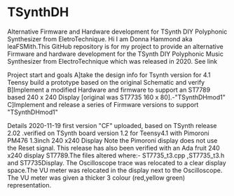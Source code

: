 # TSynthDH
Alternative Firmware and Hardware development for TSynth DIY Polyphonic Synthesizer from EletroTechnique.
Hi I am Donna Hammond aka leaFSMith.This GitHub repository is for my project to provide an alternative Firmware and hardware 
development for the TSynth DIY Polyphonic Music Synthesizer from ElectroTechnique which was released in 2020.
See link

Project start and goals
A]take the design info for Tsynth version for 4.1 Teensy build a prototype based on the original Schematic and verify
B]Implement a modified  Hardware and firmware to support an ST7789 based 240 x 240 Display [original was ST7735 160 x 80].-"TSynthDHmod1"
C]Implement and release a series of Firmware versions to support "TSynthDHmod1"

Details
2020-11-19 first version "CF" uploaded, based on TSynth release 2.02 .verified on TSynth board version 1.2 for Teensy4.1 with Pimoroni PM476 1.3inch 240 x240 Display 
Note the Pimoroni display does not use the Reset signal. This release has also been verified with an Ada fruit 240 x240 display ST7789.The files altered where:-
ST7735_t3.cpp ,ST7735_t3.h and ST7735Display. The Oscilloscope trace was relocated to a clear display space.The VU meter was relocated in the display next to the Oscilloscope. The VU meter was given a thicker 3 colour (red,yellow green) representation. 
